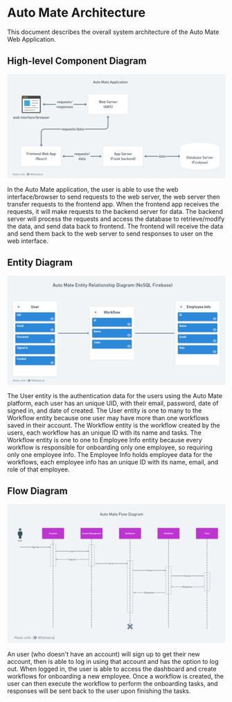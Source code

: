 # Auto Mate Architecture

This document describes the overall system architecture of the Auto Mate Web Application.

## High-level Component Diagram

![High-level component diagram](High-Level_ComponentDiagram.png)

In the Auto Mate application, the user is able to use the web interface/browser to send requests to the web server, the web server then transfer requests to the frontend app. When the frontend app receives the requests, it will make requests to the backend server for data. The backend server will process the requests and access the database to retrieve/modify the data, and send data back to frontend. The frontend will receive the data and send them back to the web server to send responses to user on the web interface.

## Entity Diagram

![Entity diagram](EntityDiagram.png)

The User entity is the authentication data for the users using the Auto Mate platform, each user has an unique UID, with their email, password, date of signed in, and date of created. The User entity is one to many to the Workflow entity because one user may have more than one workflows saved in their account. The Workflow entity is the workflow created by the users, each workflow has an unique ID with its name and tasks. The Workflow entity is one to one to Employee Info entity because every workflow is responsible for onboarding only one employee, so requiring only one employee info. The Employee Info holds employee data for the workflows, each employee info has an unique ID with its name, email, and role of that employee.

## Flow Diagram

![Flow diagram](FlowDiagram.png)

An user (who doesn't have an account) will sign up to get their new account, then is able to log in using that account and has the option to log out. When logged in, the user is able to access the dashboard and create workflows for onboarding a new employee. Once a workflow is created, the user can then execute the workflow to perform the onboarding tasks, and responses will be sent back to the user upon finishing the tasks.
